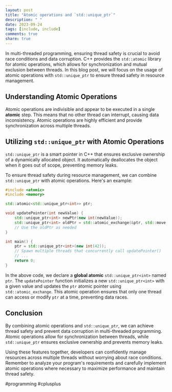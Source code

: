 ```yaml
---
layout: post
title: "Atomic operations and `std::unique_ptr`"
description: " "
date: 2023-09-24
tags: [include, include]
comments: true
share: true
---
```


In multi-threaded programming, ensuring thread safety is crucial to avoid race conditions and data corruption. C++ provides the `std::atomic` library for atomic operations, which allows for synchronization and mutual exclusion between threads. In this blog post, we will focus on the usage of atomic operations with `std::unique_ptr` to ensure thread safety in resource management.

## Understanding Atomic Operations

Atomic operations are indivisible and appear to be executed in a single **atomic** step. This means that no other thread can interrupt, causing data inconsistency. Atomic operations are highly efficient and provide synchronization across multiple threads.

## Utilizing `std::unique_ptr` with Atomic Operations

`std::unique_ptr` is a smart pointer in C++ that ensures exclusive ownership of a dynamically allocated object. It automatically deallocates the object when it goes out of scope, preventing memory leaks.

To ensure thread safety during resource management, we can combine `std::unique_ptr` with atomic operations. Here's an example:

```cpp
#include <atomic>
#include <memory>

std::atomic<std::unique_ptr<int>> ptr;

void updatePointer(int newValue) {
    std::unique_ptr<int> newPtr(new int(newValue));
    std::unique_ptr<int> oldPtr = std::atomic_exchange(&ptr, std::move(newPtr));
    // Use the oldPtr as needed
}

int main() {
    ptr = std::unique_ptr<int>(new int(42));
    // Spawn multiple threads that concurrently call updatePointer()
    // ...
    return 0;
}
```

In the above code, we declare a **global atomic** `std::unique_ptr<int>` named `ptr`. The `updatePointer` function initializes a new `std::unique_ptr<int>` with a given value and updates the `ptr` atomic pointer using `std::atomic_exchange`. This atomic operation ensures that only one thread can access or modify `ptr` at a time, preventing data races.

## Conclusion

By combining atomic operations and `std::unique_ptr`, we can achieve thread safety and prevent data corruption in multi-threaded programming. Atomic operations allow for synchronization between threads, while `std::unique_ptr` ensures exclusive ownership and prevents memory leaks.

Using these features together, developers can confidently manage resources across multiple threads without worrying about race conditions. Remember to analyze your program's requirements and carefully implement atomic operations where necessary to maximize performance and maintain thread safety.

#programming #cplusplus